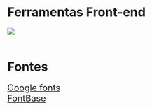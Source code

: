 # Ferramentas Front-end 
<img src="https://user-images.githubusercontent.com/58652794/102702399-03439400-4241-11eb-8972-86dac38f19c4.png"><br><br>
<h1>Fontes</h1>
<a href="https://fonts.google.com/" style="font-size: 20px">Google fonts</a>
<br>
<a href="https://fontba.se/" style="font-size: 20px">FontBase</a>


